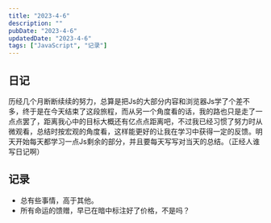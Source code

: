 ```yaml
---
title: "2023-4-6"
description: ""
pubDate: "2023-4-6"
updatedDate: "2023-4-6"
tags: ["JavaScript", "记录"]
---
```


## 日记
历经几个月断断续续的努力，总算是把Js的大部分内容和浏览器Js学了个差不多，终于是在今天结束了这段旅程，而从另一个角度看的话，我的路也只是走了一点点罢了，距离我心中的目标大概还有亿点点距离吧，不过我已经习惯了努力时从微观看，总结时按宏观的角度看，这样能更好的让我在学习中获得一定的反馈。明天开始每天都学习一点Js剩余的部分，并且要每天写写对当天的总结。（正经人谁写日记啊）

## 记录
- 总有些事情，高于其他。
- 所有命运的馈赠，早已在暗中标注好了价格，不是吗？